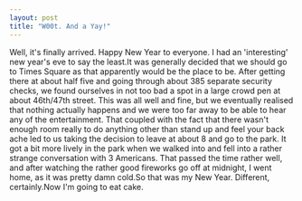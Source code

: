 ```yaml
---
layout: post
title: "W00t. And a Yay!"
---
```

Well, it's finally arrived. Happy New Year to everyone. I had an 'interesting'
new year's eve to say the least.It was generally decided that we should go to
Times Square as that apparently would be the place to be. After getting there
at about half five and going through about 385 separate security checks, we
found ourselves in not too bad a spot in a large crowd pen at about 46th/47th
street. This was all well and fine, but we eventually realised that nothing
actually happens and we were too far away to be able to hear any of the
entertainment. That coupled with the fact that there wasn't enough room really
to do anything other than stand up and feel your back ache led to us taking
the decision to leave at about 8 and go to the park. It got a bit more lively
in the park when we walked into and fell into a rather strange conversation
with 3 Americans. That passed the time rather well, and after watching the
rather good fireworks go off at midnight, I went home, as it was pretty damn
cold.So that was my New Year. Different, certainly.Now I'm going to eat cake.
